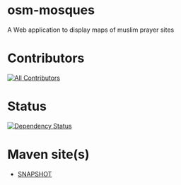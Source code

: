 osm-mosques
===========
A Web application to display maps of muslim prayer sites


Contributors
============
<!-- ALL-CONTRIBUTORS-BADGE:START - Do not remove or modify this section -->
[![All Contributors](https://img.shields.io/badge/all_contributors-13-orange.svg?style=flat-square)](#contributors)
<!-- ALL-CONTRIBUTORS-BADGE:END --> 

Status
======
[![Dependency Status](https://www.versioneye.com/user/projects/53de9ae116279fb98c000007/badge.svg?style=flat)](https://www.versioneye.com/user/projects/53de9ae116279fb98c000007)

Maven site(s)
=============
* [SNAPSHOT](http://hakan42.github.io/osm-mosques/site/0.0.1-SNAPSHOT/)
